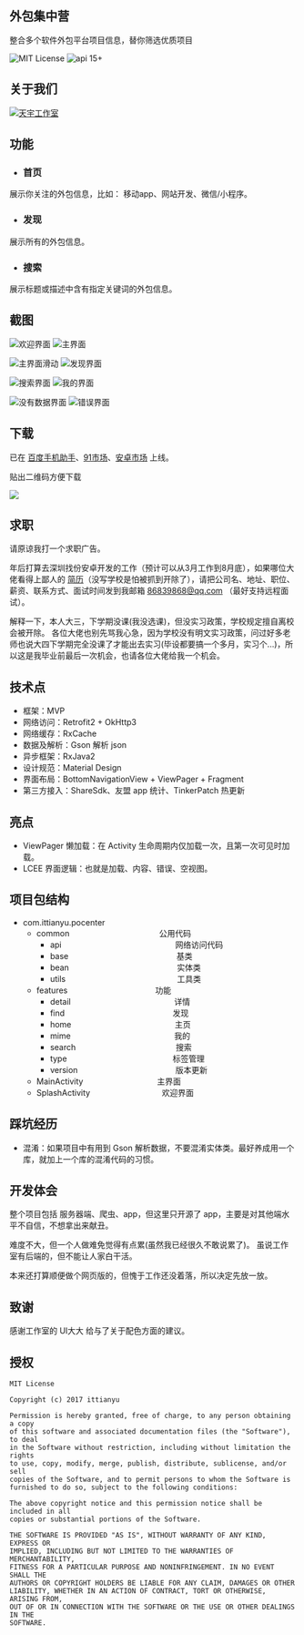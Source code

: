 ## 外包集中营 ##

整合多个软件外包平台项目信息，替你筛选优质项目

![MIT License](https://img.shields.io/github/license/mashape/apistatus.svg) ![api 15+](https://img.shields.io/badge/API-14%2B-green.svg)

## 关于我们 ##
[![天宇工作室](https://github.com/ittianyu/MobileGuard/blob/master/read_me_images/logo-transparent.png?raw=true)](http://www.ittianyu.com)

## 功能 ##
- ### 首页 ###
展示你关注的外包信息，比如： 移动app、网站开发、微信/小程序。

- ### 发现 ###
展示所有的外包信息。

- ### 搜索 ###
展示标题或描述中含有指定关键词的外包信息。


## 截图 ##

![欢迎界面](/screenshots/splash.jpg) ![主界面](/screenshots/home.jpg)

![主界面滑动](/screenshots/home_scroll.jpg) ![发现界面](/screenshots/find.jpg)

![搜索界面](/screenshots/search.jpg) ![我的界面](/screenshots/mime.jpg)

![没有数据界面](/screenshots/empty.jpg) ![错误界面](/screenshots/error.jpg)


## 下载 ##

已在 [百度手机助手](http://shouji.baidu.com/software/10867391.html)、[91市场](http://apk.91.com/Soft/Android/com.ittianyu.pocenter-1.html)、[安卓市场](http://apk.hiapk.com/appinfo/com.ittianyu.pocenter/1) 上线。

贴出二维码方便下载

![](http://d.hiphotos.bdimg.com/wisegame/pic/item/72dfa9ec8a136327b9c91278988fa0ec08fac752.jpg)

## 求职 ##

请原谅我打一个求职广告。

年后打算去深圳找份安卓开发的工作（预计可以从3月工作到8月底），如果哪位大佬看得上鄙人的 [简历](http://ittianyu.deercv.com/)（没写学校是怕被抓到开除了），请把公司名、地址、职位、薪资、联系方式、面试时间发到我邮箱 86839868@qq.com （最好支持远程面试）。

解释一下，本人大三，下学期没课(我没选课)，但没实习政策，学校规定擅自离校会被开除。
各位大佬也别先骂我心急，因为学校没有明文实习政策，问过好多老师也说大四下学期完全没课了才能出去实习(毕设都要搞一个多月，实习个...)，所以这是我毕业前最后一次机会，也请各位大佬给我一个机会。

## 技术点 ##

- 框架：MVP
- 网络访问：Retrofit2 + OkHttp3
- 网络缓存：RxCache
- 数据及解析：Gson 解析 json
- 异步框架：RxJava2
- 设计规范：Material Design
- 界面布局：BottomNavigationView + ViewPager + Fragment
- 第三方接入：ShareSdk、友盟 app 统计、TinkerPatch 热更新

## 亮点 ##

- ViewPager 懒加载：在 Activity 生命周期内仅加载一次，且第一次可见时加载。
- LCEE 界面逻辑：也就是加载、内容、错误、空视图。

## 项目包结构 ##

- com.ittianyu.pocenter
	- common &emsp;&emsp;&emsp;&emsp;&emsp;&emsp;&emsp;&emsp;&emsp;&emsp;&emsp;公用代码
		- api &emsp;&emsp;&emsp;&emsp;&emsp;&emsp;&emsp;&emsp;&emsp;&emsp;&emsp;&emsp;&emsp;&emsp;网络访问代码
		- base &emsp;&emsp;&emsp;&emsp;&emsp;&emsp;&emsp;&emsp;&emsp;&emsp;&emsp;&emsp;&emsp; 基类
		- bean &emsp;&emsp;&emsp;&emsp;&emsp;&emsp;&emsp;&emsp;&emsp;&emsp;&emsp;&emsp;&emsp; 实体类
		- utils&emsp;&emsp;&emsp;&emsp;&emsp;&emsp;&emsp;&emsp;&emsp;&emsp;&emsp;&emsp;&emsp;&emsp;工具类
	- features&emsp;&emsp;&emsp;&emsp;&emsp;&emsp;&emsp;&emsp;&emsp;&emsp;&emsp;功能
		- detail&emsp;&emsp;&emsp;&emsp;&emsp;&emsp;&emsp;&emsp;&emsp;&emsp;&emsp;&emsp;&emsp;详情
		- find &emsp;&emsp;&emsp;&emsp;&emsp;&emsp;&emsp;&emsp;&emsp;&emsp;&emsp;&emsp;&emsp; 发现
		- home&emsp;&emsp;&emsp;&emsp;&emsp;&emsp;&emsp;&emsp;&emsp;&emsp;&emsp;&emsp;&emsp;主页
		- mime&emsp;&emsp;&emsp;&emsp;&emsp;&emsp;&emsp;&emsp;&emsp;&emsp;&emsp;&emsp;&emsp;我的
		- search &emsp;&emsp;&emsp;&emsp;&emsp;&emsp;&emsp;&emsp;&emsp;&emsp;&emsp;&emsp; 搜索
		- type &emsp;&emsp;&emsp;&emsp;&emsp;&emsp;&emsp;&emsp;&emsp;&emsp;&emsp;&emsp;&emsp;标签管理
		- version&emsp;&emsp;&emsp;&emsp;&emsp;&emsp;&emsp;&emsp;&emsp;&emsp;&emsp;&emsp; 版本更新
	- MainActivity&emsp;&emsp;&emsp;&emsp;&emsp;&emsp;&emsp;&emsp;&emsp; 主界面
	- SplashActivity&emsp;&emsp;&emsp;&emsp;&emsp;&emsp;&emsp;&emsp;&emsp;欢迎界面


## 踩坑经历 ##

- 混淆：如果项目中有用到 Gson 解析数据，不要混淆实体类。最好养成用一个库，就加上一个库的混淆代码的习惯。

## 开发体会 ##

整个项目包括 服务器端、爬虫、app，但这里只开源了 app，主要是对其他端水平不自信，不想拿出来献丑。

难度不大，但一个人做难免觉得有点累(虽然我已经很久不敢说累了)。
虽说工作室有后端的，但不能让人家白干活。

本来还打算顺便做个网页版的，但愧于工作还没着落，所以决定先放一放。

## 致谢 ##

感谢工作室的 UI大大 给与了关于配色方面的建议。

## 授权 ##

	MIT License
	
	Copyright (c) 2017 ittianyu
	
	Permission is hereby granted, free of charge, to any person obtaining a copy
	of this software and associated documentation files (the "Software"), to deal
	in the Software without restriction, including without limitation the rights
	to use, copy, modify, merge, publish, distribute, sublicense, and/or sell
	copies of the Software, and to permit persons to whom the Software is
	furnished to do so, subject to the following conditions:
	
	The above copyright notice and this permission notice shall be included in all
	copies or substantial portions of the Software.
	
	THE SOFTWARE IS PROVIDED "AS IS", WITHOUT WARRANTY OF ANY KIND, EXPRESS OR
	IMPLIED, INCLUDING BUT NOT LIMITED TO THE WARRANTIES OF MERCHANTABILITY,
	FITNESS FOR A PARTICULAR PURPOSE AND NONINFRINGEMENT. IN NO EVENT SHALL THE
	AUTHORS OR COPYRIGHT HOLDERS BE LIABLE FOR ANY CLAIM, DAMAGES OR OTHER
	LIABILITY, WHETHER IN AN ACTION OF CONTRACT, TORT OR OTHERWISE, ARISING FROM,
	OUT OF OR IN CONNECTION WITH THE SOFTWARE OR THE USE OR OTHER DEALINGS IN THE
	SOFTWARE.
